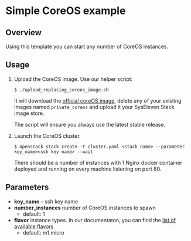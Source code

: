 # Simple CoreOS example

## Overview

Using this template you can start any number of CoreOS instances.

## Usage

1. Upload the CoreOS image. Use our helper script:

    ```$ ./upload_replacing_coreos_image.sh```

    It will download the [official coreOS image](https://coreos.com/os/docs/latest/booting-on-openstack.html), delete any of your existing images named `private_coreos` and upload it your SysEleven Stack image store.

    The script will ensure you always use the latest stable release.

2. Launch the CoreOS cluster.

    ```$ openstack stack create -t cluster.yaml <stack name> --parameter key_name=<ssh key name> --wait```

    There should be a number of instances with 1 Nginx docker container deployed and running on every machine listening on port 80.

## Parameters

- **key_name** – ssh key name
- **number_instances** number of CoreOS instances to spawn
  - default: 1
- **flavor** instance types. In our documentaton, you can find the [list of available flavors](https://doc.syselevenstack.com/en/documentation/compute/#instance-types)
  - default: m1.micro
